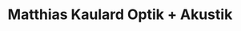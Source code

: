 ---
title: "Matthias Kaulard Optik + Akustik"
url: /aachen/matthias-kaulard-optik-akustik/
shop: Optiker
---